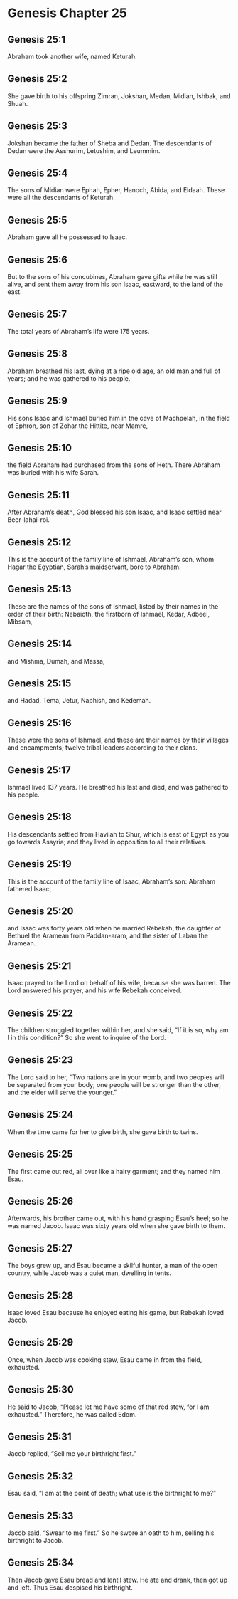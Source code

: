 # Genesis Chapter 25

## Genesis 25:1

Abraham took another wife, named Keturah.

## Genesis 25:2

She gave birth to his offspring Zimran, Jokshan, Medan, Midian, Ishbak, and Shuah.

## Genesis 25:3

Jokshan became the father of Sheba and Dedan. The descendants of Dedan were the Asshurim, Letushim, and Leummim.

## Genesis 25:4

The sons of Midian were Ephah, Epher, Hanoch, Abida, and Eldaah. These were all the descendants of Keturah.

## Genesis 25:5

Abraham gave all he possessed to Isaac.

## Genesis 25:6

But to the sons of his concubines, Abraham gave gifts while he was still alive, and sent them away from his son Isaac, eastward, to the land of the east.

## Genesis 25:7

The total years of Abraham’s life were 175 years.

## Genesis 25:8

Abraham breathed his last, dying at a ripe old age, an old man and full of years; and he was gathered to his people.

## Genesis 25:9

His sons Isaac and Ishmael buried him in the cave of Machpelah, in the field of Ephron, son of Zohar the Hittite, near Mamre,

## Genesis 25:10

the field Abraham had purchased from the sons of Heth. There Abraham was buried with his wife Sarah.

## Genesis 25:11

After Abraham’s death, God blessed his son Isaac, and Isaac settled near Beer-lahai-roi.

## Genesis 25:12

This is the account of the family line of Ishmael, Abraham’s son, whom Hagar the Egyptian, Sarah’s maidservant, bore to Abraham.

## Genesis 25:13

These are the names of the sons of Ishmael, listed by their names in the order of their birth: Nebaioth, the firstborn of Ishmael, Kedar, Adbeel, Mibsam,

## Genesis 25:14

and Mishma, Dumah, and Massa,

## Genesis 25:15

and Hadad, Tema, Jetur, Naphish, and Kedemah.

## Genesis 25:16

These were the sons of Ishmael, and these are their names by their villages and encampments; twelve tribal leaders according to their clans.

## Genesis 25:17

Ishmael lived 137 years. He breathed his last and died, and was gathered to his people.

## Genesis 25:18

His descendants settled from Havilah to Shur, which is east of Egypt as you go towards Assyria; and they lived in opposition to all their relatives.

## Genesis 25:19

This is the account of the family line of Isaac, Abraham’s son: Abraham fathered Isaac,

## Genesis 25:20

and Isaac was forty years old when he married Rebekah, the daughter of Bethuel the Aramean from Paddan-aram, and the sister of Laban the Aramean.

## Genesis 25:21

Isaac prayed to the Lord on behalf of his wife, because she was barren. The Lord answered his prayer, and his wife Rebekah conceived.

## Genesis 25:22

The children struggled together within her, and she said, “If it is so, why am I in this condition?” So she went to inquire of the Lord.

## Genesis 25:23

The Lord said to her, “Two nations are in your womb, and two peoples will be separated from your body; one people will be stronger than the other, and the elder will serve the younger.”

## Genesis 25:24

When the time came for her to give birth, she gave birth to twins.

## Genesis 25:25

The first came out red, all over like a hairy garment; and they named him Esau.

## Genesis 25:26

Afterwards, his brother came out, with his hand grasping Esau’s heel; so he was named Jacob. Isaac was sixty years old when she gave birth to them.

## Genesis 25:27

The boys grew up, and Esau became a skilful hunter, a man of the open country, while Jacob was a quiet man, dwelling in tents.

## Genesis 25:28

Isaac loved Esau because he enjoyed eating his game, but Rebekah loved Jacob.

## Genesis 25:29

Once, when Jacob was cooking stew, Esau came in from the field, exhausted.

## Genesis 25:30

He said to Jacob, “Please let me have some of that red stew, for I am exhausted.” Therefore, he was called Edom.

## Genesis 25:31

Jacob replied, “Sell me your birthright first.”

## Genesis 25:32

Esau said, “I am at the point of death; what use is the birthright to me?”

## Genesis 25:33

Jacob said, “Swear to me first.” So he swore an oath to him, selling his birthright to Jacob.

## Genesis 25:34

Then Jacob gave Esau bread and lentil stew. He ate and drank, then got up and left. Thus Esau despised his birthright.
